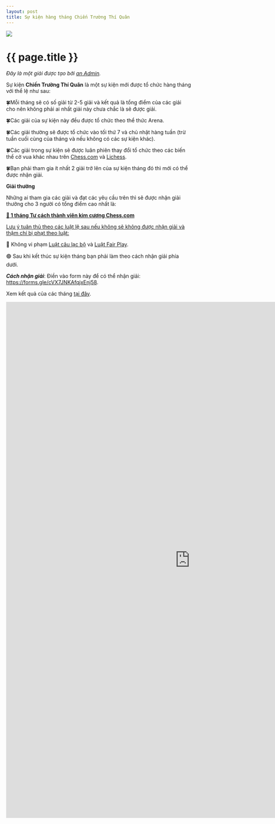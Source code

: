 ```yaml
---
layout: post
title: Sự kiện hàng tháng Chiến Trường Thí Quân
---
```


<img src="https://images.chesscomfiles.com/uploads/v1/article/30931.8c32bcee.668x375o.aebb5cada5c0.png" align="center">

{{ page.title }}
================

<i>Đây là một giải được tạo bởi <a href="https://thivualaytot.github.io/leaders#admins">an Admin</a>.</i>

Sự kiện <b>Chiến Trường Thí Quân</b> là một sự kiện mới được tổ chức hàng tháng với thể lệ như sau:

🍀Mỗi tháng sẽ có số giải từ 2-5 giải và kết quả là tổng điểm của các giải cho nên không phải ai nhất giải này chưa chắc là sẽ được giải.

🍀Các giải của sự kiện này đều được tổ chức theo thể thức Arena.

🍀Các giải thường sẽ được tổ chức vào tối thứ 7 và chủ nhật hàng tuần (trừ tuần cuối cùng của tháng và nếu không có các sự kiện khác).

🍀Các giải trong sự kiện sẽ được luân phiên thay đổi tổ chức theo các biến thể cờ vua khác nhau trên <a href="https://chess.com/article/view/chess-variants">Chess.com</a> và <a href="https://lichess.org/variant">Lichess</a>.

🍀Bạn phải tham gia ít nhất 2 giải trở lên của sự kiện tháng đó thì mới có thể được nhận giải.

<b>Giải thưởng</b>

Những ai tham gia các giải và đạt các yêu cầu trên thì sẽ được nhận giải thưởng cho 3 người có tổng điểm cao nhất là:

<strong><a href="https://chess.com/membership">💎 1 tháng Tư cách thành viên kim cương Chess.com</a></strong>

<u>Lưu ý tuân thủ theo các luật lệ sau nếu không sẽ không được nhận giải và thậm chí bị phạt theo luật:</u>

🔴 Không vi phạm <a href="https://chess.com/news/luat-club-demo">Luật câu lạc bộ</a> và <a href="https://chess.com/news/luat-choi-cong-bang-cua-clb-thi-vua-lay-tot">Luật Fair Play</a>.

🟢 Sau khi kết thúc sự kiện tháng bạn phải làm theo cách nhận giải phía dưới.

<b><i> Cách nhận giải</i></b>: Điền vào form này để có thể nhận giải: <a href="https://forms.gle/cVX7JNKAfqjxEnj58">https://forms.gle/cVX7JNKAfqjxEnj58</a>.

Xem kết quả của các tháng <a href="/tournaments/tournaments/cttq">tại đây</a>.

<iframe src="https://docs.google.com/forms/d/e/1FAIpQLScVQFk5zuU1UC6GYHV17jTmDuv4uEkrkgH9Fxdc9C1s9r6_aA/viewform?embedded=true" width="1000" height="1403" frameborder="0" marginheight="0" marginwidth="0">Đang tải…</iframe>
